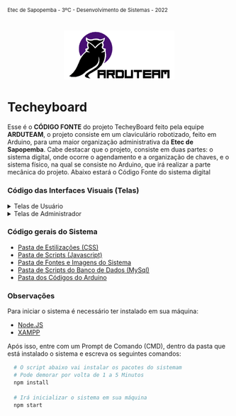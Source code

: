 <small>Etec de Sapopemba - 3ºC - Desenvolvimento de Sistemas - 2022</small>

<h1 align="center">
    <img src="./src/assets/system-logo.png" alt="Arduteam" width="250px">
</h1>

# Techeyboard

Esse é o **CÓDIGO FONTE** do projeto TecheyBoard feito pela equipe **ARDUTEAM**, o projeto consiste em um claviculário robotizado, feito em Arduino, para uma maior organização administrativa da **Etec de Sapopemba**. Cabe destacar que o projeto, consiste em duas partes: o sistema digital, onde ocorre o agendamento e a organização de chaves, e o sistema físico, na qual se consiste no Arduino, que irá realizar a parte mecânica do projeto. Abaixo estará o Código Fonte do sistema digital


### Código das Interfaces Visuais (Telas)

<details>
  <summary>Telas de Usuário</summary>

  **[Pasta dos Código](./src/pages/user/)**
  - [Calendário](./src/pages/user/calendar/)
  - [Chaves Agendadas](./src/pages/user/keys-scheduled/)
  - [Agendar Chave](./src/pages/user/schedule-key/)
  - [Configurações da Conta](./src/pages/user/user-account/)
</details>

<details>
  <summary>Telas de Administrador</summary>

  **[Pasta dos Código](./src/pages/admin/)**
  - [Painel de Controle](./src/pages/admin/dashboard/)
  - [Calendário de Controle](./src/pages/admin/calendar-control/)
  - [Cadastro de Usuários](./src/pages/admin/users/)
  - [Cadastro de Salas](./src/pages/admin/rooms/)
  - [Configurações da Conta](./src/pages/admin/admin-account/)
</details>

### Código gerais do Sistema

- [Pasta de Estilizações (CSS)](./src/styles/)
- [Pasta de Scripts (Javascript)](./src/scripts/)
- [Pasta de Fontes e Imagens do Sistema](./src/assets/)
- [Pasta de Scripts do Banco de Dados (MySql)](./database_scripts/)
- [Pasta dos Códigos do Arduino](./arduino_scripts/)

### Observações

Para iniciar o sistema é necessário ter instalado em sua máquina:
- [Node.JS](https://nodejs.org/pt-br/)
- [XAMPP](https://www.apachefriends.org/pt_br/index.html)

Após isso, entre com um Prompt de Comando (CMD), dentro da pasta que está instalado o sistema e escreva os seguintes comandos:

```bash
  # O script abaixo vai instalar os pacotes do sistemam
  # Pode demorar por volta de 1 a 5 Minutos
  npm install

  # Irá inicializar o sistema em sua máquina
  npm start
```